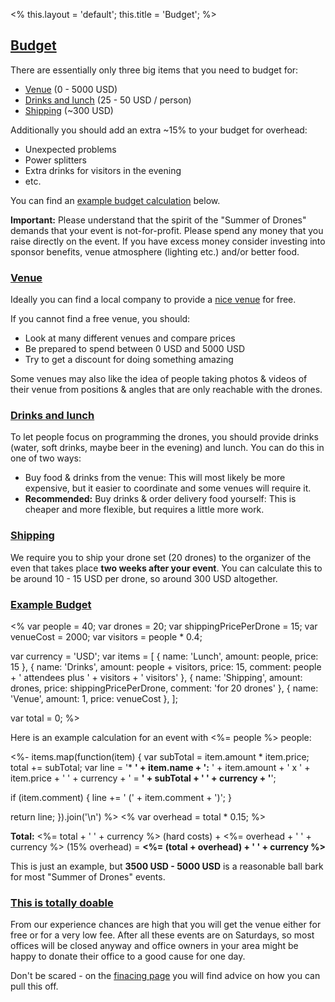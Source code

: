<%
this.layout = 'default';
this.title = 'Budget';
%>

<h2 id="budget"><a href="#budget">Budget</a></h2>

There are essentially only three big items that you need to budget for:

* [Venue](#venue) (0 - 5000 USD)
* [Drinks and lunch](#drinks-and-lunch) (25 - 50 USD / person)
* [Shipping](#shipping) (~300 USD)

Additionally you should add an extra ~15% to your budget for overhead:

* Unexpected problems
* Power splitters
* Extra drinks for visitors in the evening
* etc.

You can find an [example budget calculation](#example) below.

<strong>Important:</strong> Please understand that the spirit of the "Summer of Drones" demands that your event is not-for-profit. Please spend any money that you raise directly on the event. If you have excess money consider investing into sponsor benefits, venue atmosphere (lighting etc.) and/or better food.

<h3 id="venue"><a href="#venue">Venue</a></h3>

Ideally you can find a local company to provide a [nice venue](/compass/venue)
for free.

If you cannot find a free venue, you should:

* Look at many different venues and compare prices
* Be prepared to spend between 0 USD and 5000 USD
* Try to get a discount for doing something amazing

Some venues may also like the idea of people taking photos & videos of their
venue from positions & angles that are only reachable with the drones.

<h3 id="drinks-and-lunch"><a href="#drinks-and-lunch">Drinks and lunch</a></h3>

To let people focus on programming the drones, you should provide drinks
(water, soft drinks, maybe beer in the evening) and lunch. You can do this in one of two ways:

* Buy food & drinks from the venue: This will most likely be more expensive,
  but it easier to coordinate and some venues will require it.
* **Recommended:** Buy drinks & order delivery food yourself: This is
  cheaper and more flexible, but requires a little more work.

<h3 id="shipping"><a href="#shipping">Shipping</a></h3>

We require you to ship your drone set (20 drones) to the organizer of the even that takes place <strong>two weeks after your event</strong>. You can calculate this to be around 10 - 15 USD per drone, so around 300 USD altogether.


<h3 id="example"><a href="#example-budget">Example Budget</a></h3>

<%
var people = 40;
var drones = 20;
var shippingPricePerDrone = 15;
var venueCost = 2000;
var visitors = people * 0.4;

var currency = 'USD';
var items = [
  {
    name: 'Lunch',
    amount: people,
    price: 15
  },
  {
    name: 'Drinks',
    amount: people + visitors,
    price: 15,
    comment: people + ' attendees plus ' + visitors + ' visitors'
  },
  {
    name: 'Shipping',
    amount: drones,
    price: shippingPricePerDrone,
    comment: 'for 20 drones'
  },
  {
    name: 'Venue',
    amount: 1,
    price: venueCost
  },
];

var total = 0;
%>

Here is an example calculation for an event with <%= people %> people:

<%-
items.map(function(item) {
  var subTotal = item.amount * item.price;
  total += subTotal;
  var line =
    '* **' + item.name + ':** ' + item.amount + ' x ' + item.price + ' ' +
    currency + ' = **' + subTotal + ' ' + currency + '**';

  if (item.comment) {
    line += ' (' +  item.comment + ')';
  }

  return line;
}).join('\n')
%>
<%
var overhead = total * 0.15;
%>

**Total:** <%= total + ' ' + currency %> (hard costs) + <%= overhead + ' ' +
currency %> (15% overhead) = **<%= (total + overhead) + ' ' + currency %>**

This is just an example, but **3500 USD - 5000 USD** is a reasonable ball
bark for most "Summer of Drones" events.

<h3 id="totally-doable"><a href="#totally-doable">This is totally doable</a></h3>

From our experience chances are high that you will get the venue either for free or for a very low fee. After all these events are on Saturdays, so most offices will be closed anyway and office owners in your area might be happy to donate their office to a good cause for one day.

Don't be scared - on the [finacing page](/compass/financing) you will find advice on how you can pull this off.
